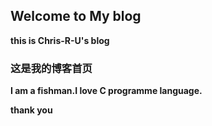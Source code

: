 ## Welcome to My blog
**this is Chris-R-U's blog**

### 这是我的博客首页

**I am a fishman.I love C programme language.**

**thank you**
